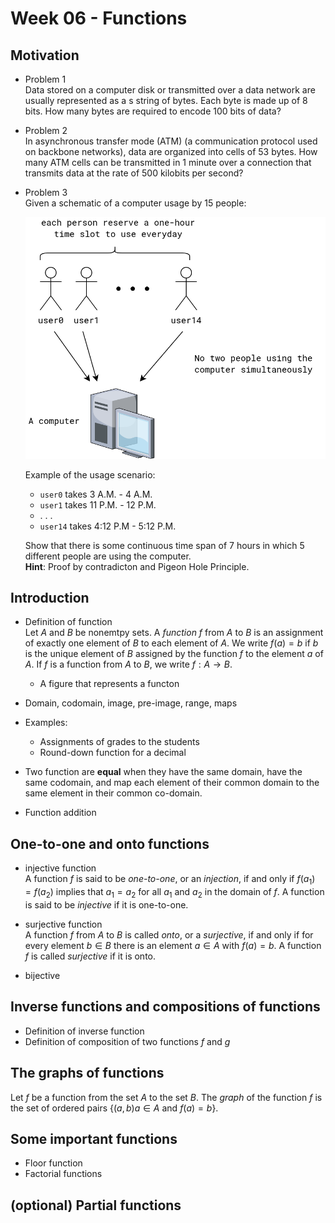 # Week 06 - Functions

## Motivation
- Problem 1  
  Data stored on a computer disk or transmitted over a data network 
  are usually represented as a s string of bytes. Each byte is made up
  of 8 bits. How many bytes are required to encode 100 bits of data?

- Problem 2     
  In asynchronous transfer mode (ATM) (a communication protocol
  used on backbone networks), data are organized into cells
  of 53 bytes. How many ATM cells can be transmitted in 1 minute
  over a connection that transmits data at the rate of 500 kilobits per 
  second?

- Problem 3    
  Given a schematic of a computer usage by 15 people:

  <img src="./figures/function-prob-03.drawio.png" width=500>

  Example of the usage scenario:
  - `user0` takes 3 A.M. - 4 A.M.
  - `user1` takes 11 P.M. - 12 P.M.
  - . . .
  - `user14` takes 4:12 P.M - 5:12 P.M.

  Show that there is some continuous time span of 7 hours in which 5
  different people are using the computer.   
  **Hint**: Proof by contradicton and Pigeon Hole Principle.

## Introduction
- Definition of function     
  Let $A$ and $B$ be nonemtpy sets. A _function_ $f$ from $A$ to $B$
  is an assignment of exactly one element of $B$ to each element of $A$.
  We write $f(a) = b$ if $b$ is the unique element of $B$ assigned
  by the function $f$ to the element $a$ of $A$. If $f$
  is a function from $A$ to $B$, we write $f: A \rightarrow B$.

  - A figure that represents a functon

- Domain, codomain, image, pre-image, range,
  maps

- Examples: 
  - Assignments of grades to the students
  - Round-down function for a decimal

- Two function are **equal** when they have the same domain, have the same
  codomain, and map each element of their common domain to the same element in their common co-domain.


- Function addition
  
## One-to-one and onto functions
- injective function    
  A function $f$ is said to be _one-to-one_, or
  an _injection_, if and only 
  if $f(a_1) = f(a_2)$
  implies that $a_1 = a_2$ 
  for all $a_1$ and $a_2$ in
  the domain of $f$. A function is said to be 
  _injective_ if it is one-to-one.
  
- surjective function     
  A function $f$ from $A$ to $B$ is called 
  _onto_, or a _surjective_, if and only if
  for every element $b \in B$ there is an 
  element $a \in A$ with $f(a) = b$.
  A function $f$ is called _surjective_ if it is
  onto.
  
- bijective

## Inverse functions and compositions of functions
- Definition of inverse function
- Definition of composition of two functions $f$ and $g$

## The graphs of functions

Let $f$ be a function from the set $A$ to the set $B$. The _graph_ of
the function $f$ is the set of ordered pairs 
$\{(a, b) a \in A \text{ and } f(a) = b\}$.

## Some important functions
- Floor function
- Factorial functions
  
## (optional) Partial functions